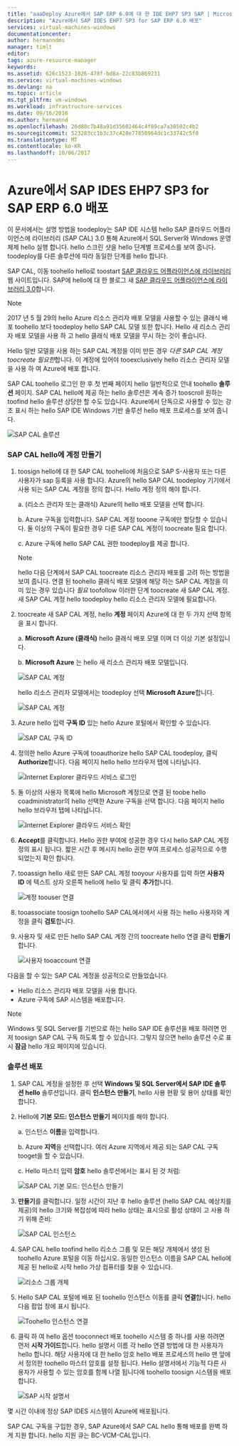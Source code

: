 ```yaml
---
title: "aaaDeploy Azure에서 SAP ERP 6.0에 대 한 IDE EHP7 SP3 SAP | Microsoft Docs"
description: "Azure에서 SAP IDES EHP7 SP3 for SAP ERP 6.0 배포"
services: virtual-machines-windows
documentationcenter: 
author: hermanndms
manager: timlt
editor: 
tags: azure-resource-manager
keywords: 
ms.assetid: 626c1523-1026-478f-bd8a-22c83b869231
ms.service: virtual-machines-windows
ms.devlang: na
ms.topic: article
ms.tgt_pltfrm: vm-windows
ms.workload: infrastructure-services
ms.date: 09/16/2016
ms.author: hermannd
ms.openlocfilehash: 26d88c7b48a91d35602464c4f89ca7a30502c4b2
ms.sourcegitcommit: 523283cc1b3c37c428e77850964dc1c33742c5f0
ms.translationtype: MT
ms.contentlocale: ko-KR
ms.lasthandoff: 10/06/2017
---
```

# <a name="deploy-sap-ides-ehp7-sp3-for-sap-erp-60-on-azure"></a>Azure에서 SAP IDES EHP7 SP3 for SAP ERP 6.0 배포
이 문서에서는 설명 방법을 toodeploy는 SAP IDE 시스템 hello SAP 클라우드 어플라이언스에 라이브러리 (SAP CAL) 3.0 통해 Azure에서 SQL Server와 Windows 운영 체제 hello 실행 합니다. hello 스크린 샷을 hello 단계별 프로세스를 보여 줍니다. toodeploy를 다른 솔루션에 따라 동일한 단계를 hello 합니다.

SAP CAL, 이동 toohello hello로 toostart [SAP 클라우드 어플라이언스에 라이브러리](https://cal.sap.com/) 웹 사이트입니다. SAP에 hello에 대 한 블로그 새 [SAP 클라우드 어플라이언스에 라이브러리 3.0](http://scn.sap.com/community/cloud-appliance-library/blog/2016/05/27/sap-cloud-appliance-library-30-came-with-a-new-user-experience)합니다. 

> [!NOTE]
2017 년 5 월 29의 hello Azure 리소스 관리자 배포 모델을 사용할 수 있는 클래식 배포 toohello 보다 toodeploy hello SAP CAL 모델 또한 합니다. Hello 새 리소스 관리자 배포 모델을 사용 하 고 hello 클래식 배포 모델을 무시 하는 것이 좋습니다.

Hello 일반 모델을 사용 하는 SAP CAL 계정을 이미 만든 경우 *다른 SAP CAL 계정 toocreate 필요한*합니다. 이 계정에 있어야 tooexclusively hello 리소스 관리자 모델을 사용 하 여 Azure에 배포 합니다.

SAP CAL toohello 로그인 한 후 첫 번째 페이지 hello 일반적으로 안내 toohello **솔루션** 페이지. SAP CAL hello에 제공 하는 hello 솔루션은 계속 증가 tooscroll 원하는 toofind hello 솔루션 상당한 할 수도 있습니다. Azure에서 단독으로 사용할 수 있는 강조 표시 하는 hello SAP IDE Windows 기반 솔루션 hello 배포 프로세스를 보여 줍니다.

![SAP CAL 솔루션](./media/cal-ides-erp6-ehp7-sp3-sql/ides-pic1.jpg)

### <a name="create-an-account-in-hello-sap-cal"></a>SAP CAL hello에 계정 만들기
1. toosign hello에 대 한 SAP CAL toohello에 처음으로 SAP S-사용자 또는 다른 사용자가 sap 등록을 사용 합니다. Azure의 hello SAP CAL toodeploy 기기에서 사용 되는 SAP CAL 계정을 정의 합니다. Hello 계정 정의 해야 합니다.

    a. (리소스 관리자 또는 클래식) Azure의 hello 배포 모델을 선택 합니다.

    b. Azure 구독을 입력합니다. SAP CAL 계정 tooone 구독에만 할당할 수 있습니다. 둘 이상의 구독이 필요한 경우 다른 SAP CAL 계정이 toocreate 필요 합니다.
    
    c. Azure 구독에 hello SAP CAL 권한 toodeploy를 제공 합니다.

    > [!NOTE]
    hello 다음 단계에서 SAP CAL toocreate 리소스 관리자 배포를 고려 하는 방법을 보여 줍니다. 연결 된 toohello 클래식 배포 모델에 해당 하는 SAP CAL 계정을 이미 있는 경우 있습니다 *필요* toofollow 이러한 단계 toocreate 새 SAP CAL 계정. 새 SAP CAL 계정 hello toodeploy hello 리소스 관리자 모델에 필요합니다.

2. toocreate 새 SAP CAL 계정, hello **계정** 페이지 Azure에 대 한 두 가지 선택 항목을 표시 합니다. 

    a. **Microsoft Azure (클래식)** hello 클래식 배포 모델 이며 더 이상 기본 설정입니다.

    b. **Microsoft Azure** 는 hello 새 리소스 관리자 배포 모델입니다.

    ![SAP CAL 계정](./media/cal-ides-erp6-ehp7-sp3-sql/s4h-pic-2a.PNG)

    hello 리소스 관리자 모델에서는 toodeploy 선택 **Microsoft Azure**합니다.

    ![SAP CAL 계정](./media/cal-ides-erp6-ehp7-sp3-sql/s4h-pic3c.PNG)

3. Azure hello 입력 **구독 ID** 있는 hello Azure 포털에서 확인할 수 있습니다. 

    ![SAP CAL 구독 ID](./media/cal-ides-erp6-ehp7-sp3-sql/s4h-pic3c.PNG)

4. 정의한 hello Azure 구독에 tooauthorize hello SAP CAL toodeploy, 클릭 **Authorize**합니다. 다음 페이지 hello hello 브라우저 탭에 나타납니다.

    ![Internet Explorer 클라우드 서비스 로그인](./media/cal-ides-erp6-ehp7-sp3-sql/s4h-pic4c.PNG)

5. 둘 이상의 사용자 목록에 hello Microsoft 계정으로 연결 된 toobe hello coadministrator의 hello 선택한 Azure 구독을 선택 합니다. 다음 페이지 hello hello 브라우저 탭에 나타납니다.

    ![Internet Explorer 클라우드 서비스 확인](./media/cal-ides-erp6-ehp7-sp3-sql/s4h-pic5a.PNG)

6. **Accept**를 클릭합니다. Hello 권한 부여에 성공한 경우 다시 hello SAP CAL 계정 정의 표시 됩니다. 짧은 시간 후 메시지 hello 권한 부여 프로세스 성공적으로 수행 되었는지 확인 합니다.

7. tooassign hello 새로 만든 SAP CAL 계정 tooyour 사용자를 입력 하면 **사용자 ID** 에 텍스트 상자 오른쪽 hello에 hello 및 클릭 **추가**합니다. 

    ![계정 toouser 연결](./media/cal-ides-erp6-ehp7-sp3-sql/s4h-pic8a.PNG)

8. tooassociate toosign toohello SAP CAL에서에서 사용 하는 hello 사용자와 계정을 클릭 **검토**합니다. 

9. 사용자 및 새로 만든 hello SAP CAL 계정 간의 toocreate hello 연결 클릭 **만들기**합니다.

    ![사용자 tooaccount 연결](./media/cal-ides-erp6-ehp7-sp3-sql/s4h-pic9b.PNG)

다음을 할 수 있는 SAP CAL 계정을 성공적으로 만들었습니다.

- Hello 리소스 관리자 배포 모델을 사용 합니다.
- Azure 구독에 SAP 시스템을 배포합니다.

> [!NOTE]
Windows 및 SQL Server를 기반으로 하는 hello SAP IDE 솔루션을 배포 하려면 먼저 toosign SAP CAL 구독 하도록 할 수 있습니다. 그렇지 않으면 hello 솔루션 수로 표시 **잠금** hello 개요 페이지에 있습니다.

### <a name="deploy-a-solution"></a>솔루션 배포
1. SAP CAL 계정을 설정한 후 선택 **Windows 및 SQL Server에서 SAP IDE 솔루션 hello** 솔루션입니다. 클릭 **인스턴스 만들기**, hello 사용 현황 및 용어 상태를 확인 합니다. 

2. Hello에 **기본 모드: 인스턴스 만들기** 페이지를 해야 합니다.

    a. 인스턴스 **이름**을 입력합니다.

    b. Azure **지역**을 선택합니다. 여러 Azure 지역에서 제공 되는 SAP CAL 구독 tooget을 할 수 있습니다.

    c.  Hello 마스터 입력 **암호** hello 솔루션에서는 표시 된 것 처럼:

    ![SAP CAL 기본 모드: 인스턴스 만들기](./media/cal-ides-erp6-ehp7-sp3-sql/ides-pic10a.png)

3. **만들기**를 클릭합니다. 일정 시간이 지난 후 hello 솔루션 (hello SAP CAL 예상치를 제공)의 hello 크기와 복잡성에 따라 hello 상태는 표시으로 활성 상태이 고 사용 하기 위해 준비: 

    ![SAP CAL 인스턴스](./media/cal-ides-erp6-ehp7-sp3-sql/ides-pic12a.png)

4. SAP CAL hello toofind hello 리소스 그룹 및 모든 해당 개체에서 생성 된 toohello Azure 포털을 이동 하십시오. 동일한 인스턴스 이름을 SAP CAL hello에 제공 된 hello로 시작 hello 가상 컴퓨터를 찾을 수 있습니다.

    ![리소스 그룹 개체](./media/cal-ides-erp6-ehp7-sp3-sql/ides_resource_group.PNG)

5. Hello SAP CAL 포털에 배포 된 toohello 인스턴스 이동를 클릭 **연결**합니다. hello 다음 팝업 창에 표시 됩니다. 

    ![Toohello 인스턴스 연결](./media/cal-ides-erp6-ehp7-sp3-sql/ides-pic14a.PNG)

6. 클릭 하 여 hello 옵션 tooconnect 배포 toohello 시스템 중 하나를 사용 하려면 먼저 **시작 가이드**합니다. hello 설명서 이름 각 hello 연결 방법에 대 한 사용자가 hello 합니다. 해당 사용자에 대 한 hello 암호 hello 배포 프로세스의 hello 맨 앞에서 정의한 toohello 마스터 암호를 설정 됩니다. Hello 설명서에서 기능적 다른 사용자가 사용할 수 있는 암호를 함께 나열 됩니다에 toohello toosign 시스템을 배포 합니다.

    ![SAP 시작 설명서](./media/cal-ides-erp6-ehp7-sp3-sql/ides-pic15.jpg)

몇 시간 이내에 정상 SAP IDES 시스템이 Azure에 배포됩니다.

SAP CAL 구독을 구입한 경우, SAP Azure에서 SAP CAL hello 통해 배포를 완벽 하 게 지원 합니다. hello 지원 큐는 BC-VCM-CAL입니다.

